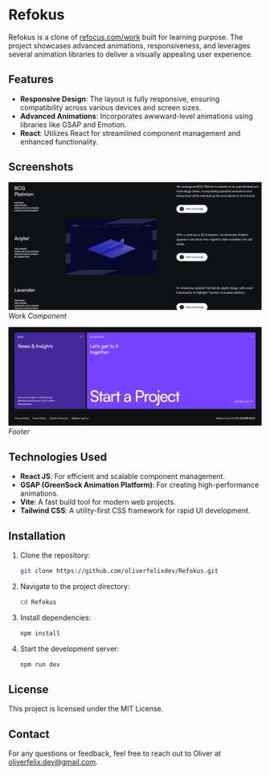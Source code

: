 
# Refokus

Refokus is a clone of [refocus.com/work](https://refocus.com/work) built for learning purpose. The project showcases advanced animations, responsiveness, and leverages several animation libraries to deliver a visually appealing user experience.

## Features
- **Responsive Design**: The layout is fully responsive, ensuring compatibility across various devices and screen sizes.
- **Advanced Animations**: Incorporates awwward-level animations using libraries like GSAP and Emotion.
- **React**: Utilizes React for streamlined component management and enhanced functionality.

## Screenshots

![Screenshot 1](./public/screenshot1.png)
*Work Component*

![Screenshot 2](./public/screenshot2.png)
*Footer*

## Technologies Used
- **React JS**: For efficient and scalable component management.
- **GSAP (GreenSock Animation Platform)**: For creating high-performance animations.
- **Vite**: A fast build tool for modern web projects.
- **Tailwind CSS**: A utility-first CSS framework for rapid UI development.

## Installation

1. Clone the repository:
   ```bash
   git clone https://github.com/oliverfelixdev/Refokus.git
   ```
2. Navigate to the project directory:
   ```bash
   cd Refokus
   ```
3. Install dependencies:
   ```bash
   npm install
   ```
4. Start the development server:
   ```bash
   npm run dev
   ```

## License
This project is licensed under the MIT License.

## Contact
For any questions or feedback, feel free to reach out to Oliver at [oliverfelix.dev@gmail.com](mailto:oliverfelix.dev@gmail.com).